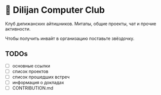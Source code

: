 # 🤖 Dilijan Computer Club

Клуб дилижанских айтишников. Митапы, общие проекты, чат и прочие активности.

Чтобы получить инвайт в организацию поставьте звёздочку.

## TODOs
- [ ] основные ссылки
- [ ] список проектов
- [ ] список прошедших встреч
- [ ] информация о докладах
- [ ] CONTRIBUTION.md
